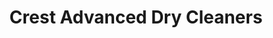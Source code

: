 ---
title: "Crest Advanced Dry Cleaners"
url: /clifton/crest-advanced-dry-cleaners/
shop: laundry
---